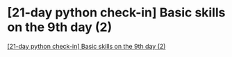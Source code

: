 # [21-day python check-in] Basic skills on the 9th day (2)
[[21-day python check-in] Basic skills on the 9th day (2)](https://aiwithcloud.com/2022/09/19/21_day_python_check_in_basic_skills_on_the_9th_day_2/)